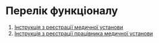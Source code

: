 # Перелік функціоналу

1. [Інструкція з реєстрації медичної установи](./createLE.md)
2. [Інструкція з реєстрації працівника медичної установи](./createEmployee)